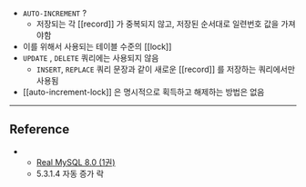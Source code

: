 - `AUTO-INCREMENT` ?
	- 저장되는 각 [[record]] 가 중복되지 않고, 저장된 순서대로 일련번호 값을 가져야함
- 이를 위해서 사용되는 테이블 수준의 [[lock]]
- `UPDATE` , `DELETE` 쿼리에는 사용되지 않음
	- `INSERT`, `REPLACE` 쿼리 문장과 같이 새로운 [[record]] 를 저장하는 쿼리에서만 사용됨
- [[auto-increment-lock]] 은 명시적으로 획득하고 해제하는 방법은 없음

---
## Reference
 - - [Real MySQL 8.0 (1권)](https://product.kyobobook.co.kr/detail/S000001766482)
	- 5.3.1.4 자동 증가 락